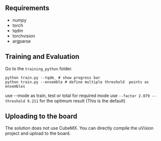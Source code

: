
## Requirements

- numpy
- torch
- tqdm
- torchvision
- argparse


## Training and Evaluation

Go to the `training_python` folder.

    python train.py --tqdm_ # show progress bar
    python train.py --ensemble # define multiple threshold  points as ensembles

use --mode as train, test or total for required mode
use `--factor 2.079 --threshold 9.211` for the optimum result (This is the default)

## Uploading to the board

The solution does not use CubeMX. You can directly compile the uVision project and upload to the board.

